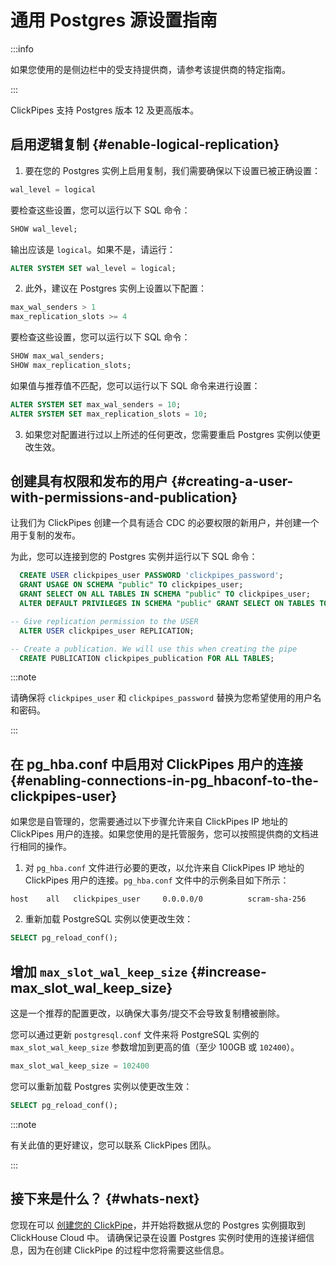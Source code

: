 
# 通用 Postgres 源设置指南

:::info

如果您使用的是侧边栏中的受支持提供商，请参考该提供商的特定指南。

:::


ClickPipes 支持 Postgres 版本 12 及更高版本。

## 启用逻辑复制 {#enable-logical-replication}

1. 要在您的 Postgres 实例上启用复制，我们需要确保以下设置已被正确设置：

```sql
wal_level = logical
```
   要检查这些设置，您可以运行以下 SQL 命令：
```sql
SHOW wal_level;
```

   输出应该是 `logical`。如果不是，请运行：
```sql
ALTER SYSTEM SET wal_level = logical;
```

2. 此外，建议在 Postgres 实例上设置以下配置：
```sql
max_wal_senders > 1
max_replication_slots >= 4
```
   要检查这些设置，您可以运行以下 SQL 命令：
```sql
SHOW max_wal_senders;
SHOW max_replication_slots;
```

   如果值与推荐值不匹配，您可以运行以下 SQL 命令来进行设置：
```sql
ALTER SYSTEM SET max_wal_senders = 10;
ALTER SYSTEM SET max_replication_slots = 10;
```
3. 如果您对配置进行过以上所述的任何更改，您需要重启 Postgres 实例以使更改生效。


## 创建具有权限和发布的用户 {#creating-a-user-with-permissions-and-publication}

让我们为 ClickPipes 创建一个具有适合 CDC 的必要权限的新用户，并创建一个用于复制的发布。

为此，您可以连接到您的 Postgres 实例并运行以下 SQL 命令：
```sql
  CREATE USER clickpipes_user PASSWORD 'clickpipes_password';
  GRANT USAGE ON SCHEMA "public" TO clickpipes_user;
  GRANT SELECT ON ALL TABLES IN SCHEMA "public" TO clickpipes_user;
  ALTER DEFAULT PRIVILEGES IN SCHEMA "public" GRANT SELECT ON TABLES TO clickpipes_user;

-- Give replication permission to the USER
  ALTER USER clickpipes_user REPLICATION;

-- Create a publication. We will use this when creating the pipe
  CREATE PUBLICATION clickpipes_publication FOR ALL TABLES;
```
:::note

请确保将 `clickpipes_user` 和 `clickpipes_password` 替换为您希望使用的用户名和密码。

:::


## 在 pg_hba.conf 中启用对 ClickPipes 用户的连接 {#enabling-connections-in-pg_hbaconf-to-the-clickpipes-user}

如果您是自管理的，您需要通过以下步骤允许来自 ClickPipes IP 地址的 ClickPipes 用户的连接。如果您使用的是托管服务，您可以按照提供商的文档进行相同的操作。

1. 对 `pg_hba.conf` 文件进行必要的更改，以允许来自 ClickPipes IP 地址的 ClickPipes 用户的连接。`pg_hba.conf` 文件中的示例条目如下所示：
```response
host    all   clickpipes_user     0.0.0.0/0          scram-sha-256
```

2. 重新加载 PostgreSQL 实例以使更改生效：
```sql
SELECT pg_reload_conf();
```


## 增加 `max_slot_wal_keep_size` {#increase-max_slot_wal_keep_size}

这是一个推荐的配置更改，以确保大事务/提交不会导致复制槽被删除。

您可以通过更新 `postgresql.conf` 文件来将 PostgreSQL 实例的 `max_slot_wal_keep_size` 参数增加到更高的值（至少 100GB 或 `102400`）。

```sql
max_slot_wal_keep_size = 102400
```

您可以重新加载 Postgres 实例以使更改生效：
```sql
SELECT pg_reload_conf();
```

:::note

有关此值的更好建议，您可以联系 ClickPipes 团队。

:::

## 接下来是什么？ {#whats-next}

您现在可以 [创建您的 ClickPipe](../index.md)，并开始将数据从您的 Postgres 实例摄取到 ClickHouse Cloud 中。
请确保记录在设置 Postgres 实例时使用的连接详细信息，因为在创建 ClickPipe 的过程中您将需要这些信息。
